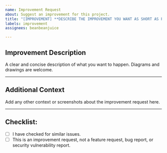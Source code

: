 ```yaml
---
name: Improvement Request
about: Suggest an improvement for this project.
title: "[IMPROVEMENT] **DESCRIBE THE IMPROVEMENT YOU WANT AS SHORT AS POSSIBLE HERE**"
labels: improvement
assignees: beanbeanjuice

---
```


## Improvement Description
A clear and concise description of what you want to happen. Diagrams and drawings are welcome.

___

## Additional Context
Add any other context or screenshots about the improvement request here.

___

## Checklist:

- [ ] I have checked for similar issues.
- [ ] This is an improvement request, not a feature request, bug report, or security vulnerability report.